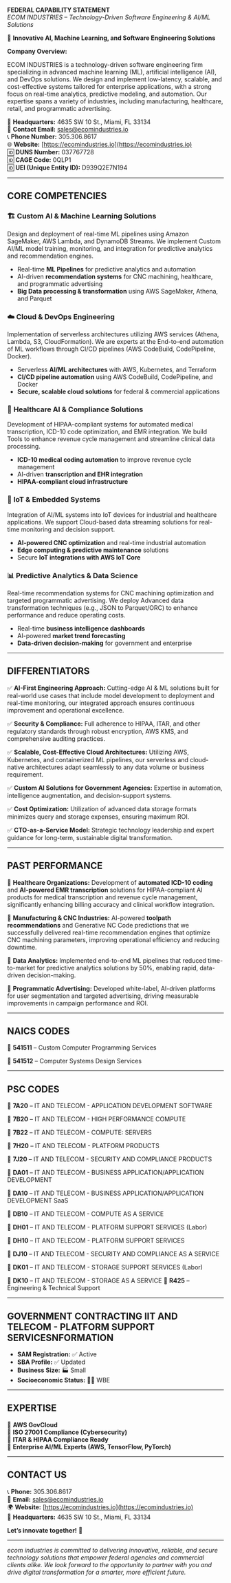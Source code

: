 **FEDERAL CAPABILITY STATEMENT**  
_ECOM INDUSTRIES – Technology-Driven Software Engineering & AI/ML Solutions_

🚀 **Innovative AI, Machine Learning, and Software Engineering Solutions**

**Company Overview:**

ECOM INDUSTRIES is a technology-driven software engineering firm specializing in advanced machine learning (ML), artificial intelligence (AI), and DevOps solutions. We design and implement low-latency, scalable, and cost-effective systems tailored for enterprise applications, with a strong focus on real-time analytics, predictive modeling, and automation. Our expertise spans a variety of industries, including manufacturing, healthcare, retail, and programmatic advertising.

📍 **Headquarters:** 4635 SW 10 St., Miami, FL 33134  
📧 **Contact Email:** sales@ecomindustries.io  
📞 **Phone Number:** 305.306.8617  
🌐 **Website:** [https://ecomindustries.io](https://ecomindustries.io)  
🆔 **DUNS Number:** 037767728  
🆔 **CAGE Code:** 0QLP1  
🆔 **UEI (Unique Entity ID):** D939Q2E7N194

---

## **CORE COMPETENCIES**

### 🏗️ **Custom AI & Machine Learning Solutions**

Design and deployment of real-time ML pipelines using Amazon SageMaker, AWS Lambda, and DynamoDB Streams. We implement Custom AI/ML model training, monitoring, and integration for predictive analytics and recommendation engines.

-   Real-time **ML Pipelines** for predictive analytics and automation
-   AI-driven **recommendation systems** for CNC machining, healthcare, and programmatic advertising
-   **Big Data processing & transformation** using AWS SageMaker, Athena, and Parquet

### ☁️ **Cloud & DevOps Engineering**

Implementation of serverless architectures utilizing AWS services (Athena, Lambda, S3, CloudFormation). We are experts at the End-to-end automation of ML workflows through CI/CD pipelines (AWS CodeBuild, CodePipeline, Docker).

-   Serverless **AI/ML architectures** with AWS, Kubernetes, and Terraform
-   **CI/CD pipeline automation** using AWS CodeBuild, CodePipeline, and Docker
-   **Secure, scalable cloud solutions** for federal & commercial applications

### 🏥 **Healthcare AI & Compliance Solutions**

Development of HIPAA-compliant systems for automated medical transcription, ICD-10 code optimization, and EMR integration. We build Tools to enhance revenue cycle management and streamline clinical data processing.

-   **ICD-10 medical coding automation** to improve revenue cycle management
-   AI-driven **transcription and EHR integration**
-   **HIPAA-compliant cloud infrastructure**

### 🔧 **IoT & Embedded Systems**

Integration of AI/ML systems into IoT devices for industrial and healthcare applications. We support Cloud-based data streaming solutions for real-time monitoring and decision support.

-   **AI-powered CNC optimization** and real-time industrial automation
-   **Edge computing & predictive maintenance** solutions
-   Secure **IoT integrations with AWS IoT Core**

### 📊 **Predictive Analytics & Data Science**

Real-time recommendation systems for CNC machining optimization and targeted programmatic advertising. We deploy Advanced data transformation techniques (e.g., JSON to Parquet/ORC) to enhance performance and reduce operating costs.

-   Real-time **business intelligence dashboards**
-   AI-powered **market trend forecasting**
-   **Data-driven decision-making** for government and enterprise

---

## **DIFFERENTIATORS**

✅ **AI-First Engineering Approach:** Cutting-edge AI & ML solutions built for real-world use cases that include model development to deployment and real-time monitoring, our integrated approach ensures continuous improvement and operational excellence.

✅ **Security & Compliance:** Full adherence to HIPAA, ITAR, and other regulatory standards through robust encryption, AWS KMS, and comprehensive auditing practices.

✅ **Scalable, Cost-Effective Cloud Architectures:** Utilizing AWS, Kubernetes, and containerized ML pipelines, our serverless and cloud-native architectures adapt seamlessly to any data volume or business requirement.

✅ **Custom AI Solutions for Government Agencies:** Expertise in automation, intelligence augmentation, and decision-support systems.

✅ **Cost Optimization:** Utilization of advanced data storage formats minimizes query and storage expenses, ensuring maximum ROI.

✅ **CTO-as-a-Service Model:** Strategic technology leadership and expert guidance for long-term, sustainable digital transformation.

---

## **PAST PERFORMANCE**

🔹 **Healthcare Organizations:** Development of **automated ICD-10 coding** and **AI-powered EMR transcription** solutions for HIPAA-compliant AI products for medical transcription and revenue cycle management, significantly enhancing billing accuracy and clinical workflow integration.

🔹 **Manufacturing & CNC Industries:** AI-powered **toolpath recommendations** and Generative NC Code predictions that we successfully delivered real-time recommendation engines that optimize CNC machining parameters, improving operational efficiency and reducing downtime.

🔹 **Data Analytics:** Implemented end-to-end ML pipelines that reduced time-to-market for predictive analytics solutions by 50%, enabling rapid, data-driven decision-making.

🔹 **Programmatic Advertising:** Developed white-label, AI-driven platforms for user segmentation and targeted advertising, driving measurable improvements in campaign performance and ROI.

---

## **NAICS CODES**

📌 **541511** – Custom Computer Programming Services

📌 **541512** – Computer Systems Design Services

---

## **PSC CODES**

📌 **7A20** – IT AND TELECOM - APPLICATION DEVELOPMENT SOFTWARE

📌 **7B20** – IT AND TELECOM - HIGH PERFORMANCE COMPUTE

📌 **7B22** – IT AND TELECOM - COMPUTE: SERVERS

📌 **7H20** – IT AND TELECOM - PLATFORM PRODUCTS

📌 **7J20** – IT AND TELECOM - SECURITY AND COMPLIANCE PRODUCTS

📌 **DA01** – IT AND TELECOM - BUSINESS APPLICATION/APPLICATION DEVELOPMENT

📌 **DA10** – IT AND TELECOM - BUSINESS APPLICATION/APPLICATION DEVELOPMENT SaaS

📌 **DB10** – IT AND TELECOM - COMPUTE AS A SERVICE

📌 **DH01** – IT AND TELECOM - PLATFORM SUPPORT SERVICES (Labor)

📌 **DH10** – IT AND TELECOM - PLATFORM SUPPORT SERVICES

📌 **DJ10** – IT AND TELECOM - SECURITY AND COMPLIANCE AS A SERVICE

📌 **DK01** – IT AND TELECOM - STORAGE SUPPORT SERVICES (Labor)

📌 **DK10** – IT AND TELECOM - STORAGE AS A SERVICE
📌 **R425** – Engineering & Technical Support

---

## **GOVERNMENT CONTRACTING IIT AND TELECOM - PLATFORM SUPPORT SERVICESNFORMATION**

-   **SAM Registration:** ✅ Active
-   **SBA Profile:** ✅ Updated
-   **Business Size:** 🏭 Small
-   **Socioeconomic Status:** 👩‍💻 WBE

---

## **EXPERTISE**

📌 **AWS GovCloud**  
📌 **ISO 27001 Compliance (Cybersecurity)**  
📌 **ITAR & HIPAA Compliance Ready**  
📌 **Enterprise AI/ML Experts (AWS, TensorFlow, PyTorch)**

---

## **CONTACT US**

📞 **Phone:** 305.306.8617  
📧 **Email:** sales@ecomindustries.io  
🌍 **Website:** [https://ecomindustries.io](https://ecomindustries.io)  
📍 **Headquarters:** 4635 SW 10 St., Miami, FL 33134

**Let’s innovate together!** 🚀

---

_ecom industries is committed to delivering innovative, reliable, and secure technology solutions that empower federal agencies and commercial clients alike. We look forward to the opportunity to partner with you and drive digital transformation for a smarter, more efficient future._
